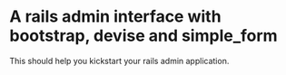 # A rails admin interface with bootstrap, devise and simple_form 

This should help you kickstart your rails admin application.
